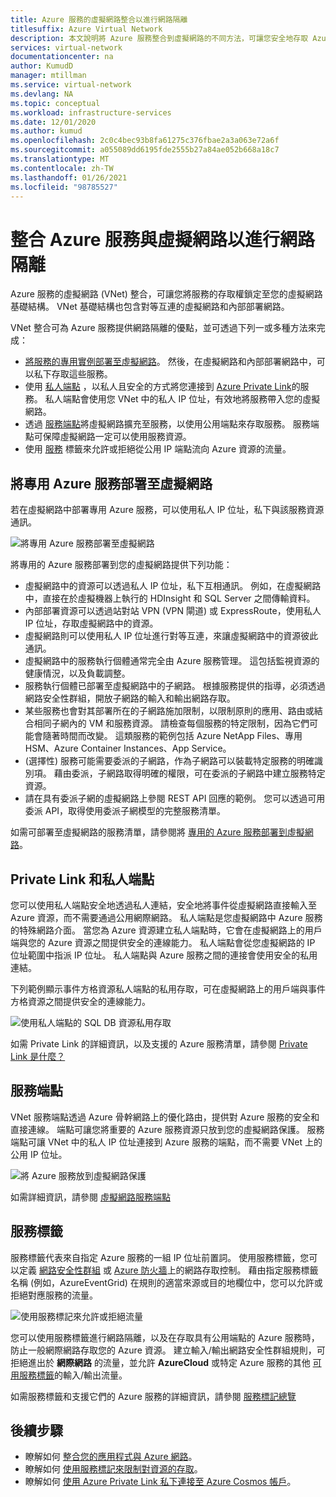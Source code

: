 ```yaml
---
title: Azure 服務的虛擬網路整合以進行網路隔離
titlesuffix: Azure Virtual Network
description: 本文說明將 Azure 服務整合到虛擬網路的不同方法，可讓您安全地存取 Azure 服務。
services: virtual-network
documentationcenter: na
author: KumudD
manager: mtillman
ms.service: virtual-network
ms.devlang: NA
ms.topic: conceptual
ms.workload: infrastructure-services
ms.date: 12/01/2020
ms.author: kumud
ms.openlocfilehash: 2c0c4bec93b8fa61275c376fbae2a3a063e72a6f
ms.sourcegitcommit: a055089dd6195fde2555b27a84ae052b668a18c7
ms.translationtype: MT
ms.contentlocale: zh-TW
ms.lasthandoff: 01/26/2021
ms.locfileid: "98785527"
---
```

# <a name="integrate-azure-services-with-virtual-networks-for-network-isolation"></a>整合 Azure 服務與虛擬網路以進行網路隔離

Azure 服務的虛擬網路 (VNet) 整合，可讓您將服務的存取權鎖定至您的虛擬網路基礎結構。 VNet 基礎結構也包含對等互連的虛擬網路和內部部署網路。

VNet 整合可為 Azure 服務提供網路隔離的優點，並可透過下列一或多種方法來完成：
- [將服務的專用實例部署至虛擬網路](virtual-network-for-azure-services.md)。 然後，在虛擬網路和內部部署網路中，可以私下存取這些服務。
- 使用 [私人端點](../private-link/private-endpoint-overview.md) ，以私人且安全的方式將您連接到 [Azure Private Link](../private-link/private-link-overview.md)的服務。 私人端點會使用您 VNet 中的私人 IP 位址，有效地將服務帶入您的虛擬網路。
- 透過 [服務端點](virtual-network-service-endpoints-overview.md)將虛擬網路擴充至服務，以使用公用端點來存取服務。 服務端點可保障虛擬網路一定可以使用服務資源。
- 使用 [服務](service-tags-overview.md) 標籤來允許或拒絕從公用 IP 端點流向 Azure 資源的流量。

## <a name="deploy-dedicated-azure-services-into-virtual-networks"></a>將專用 Azure 服務部署至虛擬網路

若在虛擬網路中部署專用 Azure 服務，可以使用私人 IP 位址，私下與該服務資源通訊。

![將專用 Azure 服務部署至虛擬網路](./media/virtual-network-for-azure-services/deploy-service-into-vnet.png)

將專用的 Azure 服務部署到您的虛擬網路提供下列功能：
- 虛擬網路中的資源可以透過私人 IP 位址，私下互相通訊。 例如，在虛擬網路中，直接在於虛擬機器上執行的 HDInsight 和 SQL Server 之間傳輸資料。
- 內部部署資源可以透過站對站 VPN (VPN 閘道) 或 ExpressRoute，使用私人 IP 位址，存取虛擬網路中的資源。
- 虛擬網路則可以使用私人 IP 位址進行對等互連，來讓虛擬網路中的資源彼此通訊。
- 虛擬網路中的服務執行個體通常完全由 Azure 服務管理。 這包括監視資源的健康情況，以及負載調整。
- 服務執行個體已部署至虛擬網路中的子網路。 根據服務提供的指導，必須透過網路安全性群組，開放子網路的輸入和輸出網路存取。
- 某些服務也會對其部署所在的子網路施加限制，以限制原則的應用、路由或結合相同子網內的 VM 和服務資源。 請檢查每個服務的特定限制，因為它們可能會隨著時間而改變。 這類服務的範例包括 Azure NetApp Files、專用 HSM、Azure Container Instances、App Service。
- (選擇性) 服務可能需要委派的子網路，作為子網路可以裝載特定服務的明確識別項。 藉由委派，子網路取得明確的權限，可在委派的子網路中建立服務特定資源。
- 請在具有委派子網的虛擬網路上參閱 REST API 回應的範例。 您可以透過可用委派 API，取得使用委派子網模型的完整服務清單。

如需可部署至虛擬網路的服務清單，請參閱將 [專用的 Azure 服務部署到虛擬網路](virtual-network-for-azure-services.md)。

## <a name="private-link-and-private-endpoints"></a>Private Link 和私人端點

您可以使用私人端點安全地透過私人連結，安全地將事件從虛擬網路直接輸入至 Azure 資源，而不需要通過公用網際網路。 私人端點是您虛擬網路中 Azure 服務的特殊網路介面。 當您為 Azure 資源建立私人端點時，它會在虛擬網路上的用戶端與您的 Azure 資源之間提供安全的連線能力。 私人端點會從您虛擬網路的 IP 位址範圍中指派 IP 位址。 私人端點與 Azure 服務之間的連接會使用安全的私用連結。

下列範例顯示事件方格資源私人端點的私用存取，可在虛擬網路上的用戶端與事件方格資源之間提供安全的連線能力。

![使用私人端點的 SQL DB 資源私用存取](./media/network-isolation/architecture-diagram.png)

如需 Private Link 的詳細資訊，以及支援的 Azure 服務清單，請參閱 [Private Link 是什麼？](../private-link/private-link-overview.md)

## <a name="service-endpoints"></a>服務端點
VNet 服務端點透過 Azure 骨幹網路上的優化路由，提供對 Azure 服務的安全和直接連線。 端點可讓您將重要的 Azure 服務資源只放到您的虛擬網路保護。 服務端點可讓 VNet 中的私人 IP 位址連接到 Azure 服務的端點，而不需要 VNet 上的公用 IP 位址。

![將 Azure 服務放到虛擬網路保護](./media/virtual-network-service-endpoints-overview/VNet_Service_Endpoints_Overview.png)

如需詳細資訊，請參閱 [虛擬網路服務端點](virtual-network-service-endpoints-overview.md)

## <a name="service-tags"></a>服務標籤

服務標籤代表來自指定 Azure 服務的一組 IP 位址前置詞。 使用服務標籤，您可以定義 [網路安全性群組](./network-security-groups-overview.md#security-rules) 或 [Azure 防火牆](../firewall/service-tags.md)上的網路存取控制。 藉由指定服務標籤名稱 (例如，AzureEventGrid) 在規則的適當來源或目的地欄位中，您可以允許或拒絕對應服務的流量。

![使用服務標記來允許或拒絕流量](./media/network-isolation/service-tags.png)

您可以使用服務標籤進行網路隔離，以及在存取具有公用端點的 Azure 服務時，防止一般網際網路存取您的 Azure 資源。 建立輸入/輸出網路安全性群組規則，可拒絕進出於 **網際網路** 的流量，並允許 **AzureCloud** 或特定 Azure 服務的其他 [可用服務標籤](service-tags-overview.md#available-service-tags)的輸入/輸出流量。

如需服務標籤和支援它們的 Azure 服務的詳細資訊，請參閱 [服務標記總覽](service-tags-overview.md)

## <a name="next-steps"></a>後續步驟

- 瞭解如何 [整合您的應用程式與 Azure 網路](../app-service/web-sites-integrate-with-vnet.md)。
- 瞭解如何 [使用服務標記來限制對資源的存取](tutorial-restrict-network-access-to-resources.md)。
- 瞭解如何 [使用 Azure Private Link 私下連接至 Azure Cosmos 帳戶](../private-link/tutorial-private-endpoint-cosmosdb-portal.md)。